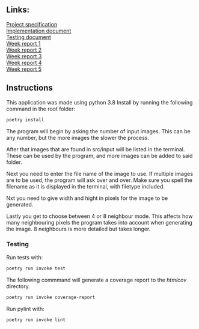 ## Links:    
[Project specification](Documentation/project_specification.md)  
[Implementation document](Documentation/implementation_document)  
[Testing document](Documentation/testing_document.md)  
[Week report 1](Documentation/week_1_report.md)  
[Week report 2](Documentation/week_2_report.md)  
[Week report 3](Documentation/week_3_report.md)  
[Week report 4](Documentation/week_4_report.md)  
[Week report 5](Documentation/week_5_report.md)  

## Instructions
This application was made using python 3.8
Install by running the following command in the root folder:
```bash
poetry install
```

The program will begin by asking the number of input images. This can be any number, but the more images the slower the process.  

After that images that are found in src/input will be listed in the terminal. These can be used by the program, and more images can be added to said folder. 

Next you need to enter the file name of the image to use. If multiple images are to be used, the program will ask over and over. Make sure you spell the filename as it is displayed in the terminal, with filetype included.

Nxt you need to give width and hight in pixels for the image to be generated. 

Lastly you get to choose between 4 or 8 neighbour mode. This affects how many neighbouring pixels the program takes into account when generating the image. 8 neighbours is more detailed but takes longer.

### Testing  
Run tests with:  
```bash
poetry run invoke test
```

The following commmand will generate a coverage report to the _htmlcov_ directory.  
```bash
poetry run invoke coverage-report
```

Run pylint with:
```bash
poetry run invoke lint
```
